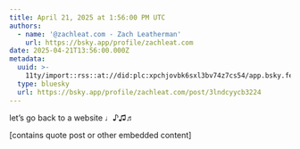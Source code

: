 ```yaml
---
title: April 21, 2025 at 1:56:00 PM UTC
authors:
  - name: '@zachleat.com - Zach Leatherman'
    url: https://bsky.app/profile/zachleat.com
date: 2025-04-21T13:56:00.000Z
metadata:
  uuid: >-
    11ty/import::rss::at://did:plc:xpchjovbk6sxl3bv74z7cs54/app.bsky.feed.post/3lndcyycb3224
  type: bluesky
  url: https://bsky.app/profile/zachleat.com/post/3lndcyycb3224
---
```

let’s go back to a website ♩♪♫♬

[contains quote post or other embedded content]